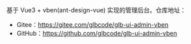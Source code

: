 基于 Vue3 + vben(ant-design-vue) 实现的管理后台。仓库地址：

* Gitee：<https://gitee.com/glbcode/glb-ui-admin-vben>
* GitHub：<https://github.com/glbcode/glb-ui-admin-vben>
